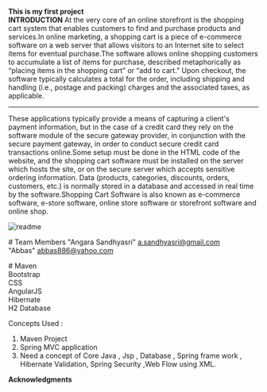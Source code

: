 **This is my first project**<br>
**INTRODUCTION**
At the very core of an online storefront is the shopping cart system that enables customers to find and purchase products and services.In online marketing, a shopping cart is a piece of e-commerce software on a web server that allows visitors to an Internet site to select items for eventual purchase.The software allows online shopping customers to accumulate a list of items for purchase, described metaphorically as “placing items in the shopping cart” or “add to cart.” Upon checkout, the software typically calculates a total for the order, including shipping and handling (i.e., postage and packing) charges and the associated taxes, as applicable.
<hr>
<br<Technical definition>
These applications typically provide a means of capturing a client's payment information, but in the case of a credit card they rely on the software module of the secure gateway provider, in conjunction with the secure payment gateway, in order to conduct secure credit card transactions online.Some setup must be done in the HTML code of the website, and the shopping cart software must be installed on the server which hosts the site, or on the secure server which accepts sensitive ordering information.
Data (products, categories, discounts, orders, customers, etc.) is normally stored in a database and accessed in real time by the software.Shopping Cart Software is also known as e-commerce software, e-store software, online store software or storefront software and online shop.<br>

![readme](https://cloud.githubusercontent.com/assets/22499442/21760723/5dfda814-d674-11e6-8031-bdddaf6c813b.jpg)

#<Team Members>
<a name="team-members"></a>Team Members
"Angara Sandhyasri" a.sandhyasri@gmail.com<br>
"Abbas" abbas886@yahoo.com<br>

#<Tecniques Used >
Maven<br>
Bootstrap<br>
CSS<br>
AngularJS<br>
Hibernate<br>
H2 Database<br>

Concepts Used :
1)	Maven Project
2)	Spring MVC application
3)	Need a concept of Core Java , Jsp , Database , Spring frame work , Hibernate Validation, Spring Security ,Web Flow using XML.





























**Acknowledgments**




